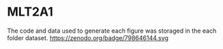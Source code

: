 # MLT2A1
The code and data used to generate each figure was storaged in the each folder dataset.
https://zenodo.org/badge/798646144.svg
